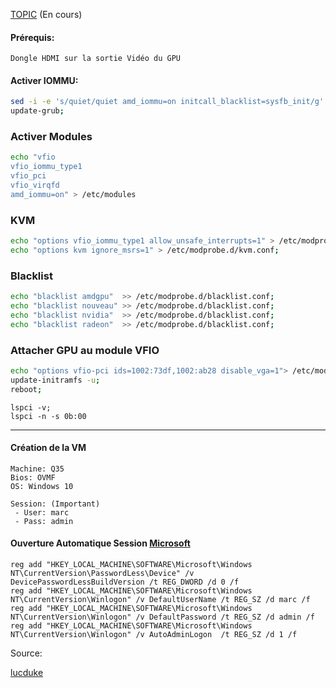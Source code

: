 [TOPIC](https://forum.proxmox.com/threads/problem-error-43-on-amd-rx-6700xt.126434/) (En cours)

#### Prérequis:
```
Dongle HDMI sur la sortie Vidéo du GPU
```

#### Activer IOMMU:
```bash
sed -i -e 's/quiet/quiet amd_iommu=on initcall_blacklist=sysfb_init/g' /etc/default/grub;
update-grub;
```

### Activer Modules
```bash
echo "vfio
vfio_iommu_type1
vfio_pci
vfio_virqfd
amd_iommu=on" > /etc/modules
```

### KVM
```bash
echo "options vfio_iommu_type1 allow_unsafe_interrupts=1" > /etc/modprobe.d/iommu_unsafe_interrupts.conf;
echo "options kvm ignore_msrs=1" > /etc/modprobe.d/kvm.conf;
```

### Blacklist
```bash
echo "blacklist amdgpu"  >> /etc/modprobe.d/blacklist.conf;
echo "blacklist nouveau" >> /etc/modprobe.d/blacklist.conf;
echo "blacklist nvidia"  >> /etc/modprobe.d/blacklist.conf;
echo "blacklist radeon"  >> /etc/modprobe.d/blacklist.conf;
```

### Attacher GPU au module VFIO
```bash
echo "options vfio-pci ids=1002:73df,1002:ab28 disable_vga=1"> /etc/modprobe.d/vfio.conf;
update-initramfs -u;
reboot;
```
```
lspci -v;
lspci -n -s 0b:00
```

------------------------------------------------------------------------------------------------------------------------------------------------------------

#### Création de la VM
```
Machine: Q35
Bios: OVMF
OS: Windows 10

Session: (Important)
 - User: marc
 - Pass: admin
```

#### Ouverture Automatique Session [Microsoft](https://learn.microsoft.com/fr-fr/troubleshoot/windows-server/user-profiles-and-logon/turn-on-automatic-logon)
```
reg add "HKEY_LOCAL_MACHINE\SOFTWARE\Microsoft\Windows NT\CurrentVersion\PasswordLess\Device" /v DevicePasswordLessBuildVersion /t REG_DWORD /d 0 /f
reg add "HKEY_LOCAL_MACHINE\SOFTWARE\Microsoft\Windows NT\CurrentVersion\Winlogon" /v DefaultUserName /t REG_SZ /d marc /f
reg add "HKEY_LOCAL_MACHINE\SOFTWARE\Microsoft\Windows NT\CurrentVersion\Winlogon" /v DefaultPassword /t REG_SZ /d admin /f
reg add "HKEY_LOCAL_MACHINE\SOFTWARE\Microsoft\Windows NT\CurrentVersion\Winlogon" /v AutoAdminLogon  /t REG_SZ /d 1 /f
```

Source:

[lucduke](https://github.com/lucduke/proxmox/blob/main/3-vm-gaming.md)
